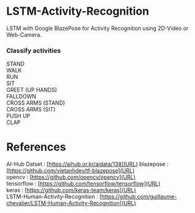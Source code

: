 # LSTM-Activity-Recognition
LSTM with Google BlazePose for Activity Recognition
using 2D-Video or Web-Camera.  
  
### Classify activities
STAND  
WALK  
RUN  
SIT  
GREET (UP HANDS)  
FALLDOWN  
CROSS ARMS (STAND)  
CROSS ARMS (SIT)  
PUSH UP  
CLAP  
  
  
# References
AI-Hub Datset : [https://aihub.or.kr/aidata/138](URL)
blazepose : [https://github.com/vietanhdev/tf-blazepose](URL)  
opencv : [https://github.com/opencv/opencv](URL)  
tensorflow : [https://github.com/tensorflow/tensorflow](URL)  
keras : [https://github.com/keras-team/keras](URL)  
LSTM-Human-Activity-Recognition : [https://github.com/guillaume-chevalier/LSTM-Human-Activity-Recognition](URL)
